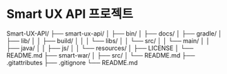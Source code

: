 # Smart UX API 프로젝트

Smart-UX-API/
├── smart-ux-api/
│   ├── bin/
│   ├── docs/
│   ├── gradle/
│   ├── lib/
│   │   ├── build/
│   │   │   └── libs/
│   │   └── src/
│   │       └── main/
│   │           ├── java/
│   │           ├── js/
│   │           └── resources/
│   ├── LICENSE
│   └── README.md
├── smart-war/
│   ├── src/
│   └── README.md
├── .gitattributes
├── .gitignore
└── README.md
